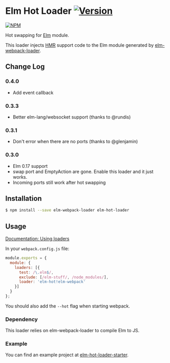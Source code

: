 # Elm Hot Loader [![Version](https://img.shields.io/npm/v/elm-hot-loader.svg)](https://www.npmjs.com/package/elm-hot-loader)
[![NPM](https://nodei.co/npm/elm-hot-loader.png?downloads=true&downloadRank=true&stars=true)](https://nodei.co/npm/elm-hot-loader/)

Hot swapping for [Elm](http://elm-lang.org/) module.

This loader injects [HMR](https://webpack.github.io/docs/hot-module-replacement.html) support code to the Elm module generated by [elm-webpack-loader](https://github.com/rtfeldman/elm-webpack-loader). 

## Change Log

### 0.4.0
* Add event callback

### 0.3.3
* Better elm-lang/websocket support (thanks to @rundis)

### 0.3.1
* Don't error when there are no ports (thanks to @glenjamin)

### 0.3.0
* Elm 0.17 support
* swap port and EmptyAction are gone. Enable this loader and it just works.
* Incoming ports still work after hot swapping

## Installation

```sh
$ npm install --save elm-webpack-loader elm-hot-loader
```


## Usage

[Documentation: Using loaders](http://webpack.github.io/docs/using-loaders.html)

In your `webpack.config.js` file:

```js
module.exports = {
  module: {
    loaders: [{
      test: /\.elm$/,
      exclude: [/elm-stuff/, /node_modules/],
      loader: 'elm-hot!elm-webpack'
    }]
  }
};
```

You should also add the `--hot` flag when starting webpack.

### Dependency

This loader relies on elm-webpack-loader to compile Elm to JS.

### Example

You can find an example project at
[elm-hot-loader-starter](https://github.com/fluxxu/elm-hot-loader-starter). 
